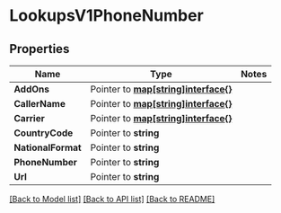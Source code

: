 # LookupsV1PhoneNumber

## Properties
Name | Type | Notes
------------ | ------------- | -------------
**AddOns** | Pointer to [**map[string]interface{}**](.md) | 
**CallerName** | Pointer to [**map[string]interface{}**](.md) | 
**Carrier** | Pointer to [**map[string]interface{}**](.md) | 
**CountryCode** | Pointer to **string** | 
**NationalFormat** | Pointer to **string** | 
**PhoneNumber** | Pointer to **string** | 
**Url** | Pointer to **string** | 

[[Back to Model list]](../README.md#documentation-for-models) [[Back to API list]](../README.md#documentation-for-api-endpoints) [[Back to README]](../README.md)


